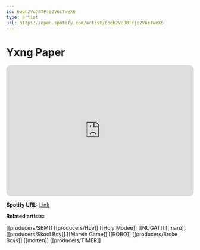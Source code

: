 ```yaml
---
id: 6oqh2VoJBTFje2V6cTweX6
type: artist
url: https://open.spotify.com/artist/6oqh2VoJBTFje2V6cTweX6
---
```

# Yxng Paper

<iframe style="border-radius:12px" src="https://open.spotify.com/embed/artist/6oqh2VoJBTFje2V6cTweX6" width="100%" height="352" frameBorder="0" allowfullscreen="" allow="autoplay; clipboard-write; encrypted-media; fullscreen; picture-in-picture" loading="lazy"></iframe>

**Spotify URL:** [Link](https://open.spotify.com/artist/6oqh2VoJBTFje2V6cTweX6)

**Related artists:**

[[producers/SBM]]
[[producers/Hze]]
[[Holy Modee]]
[[NUGAT]]
[[marú]]
[[producers/Skool Boy]]
[[Marvin Game]]
[[ROBO]]
[[producers/Broke Boys]]
[[morten]]
[[producers/TIMER]]
